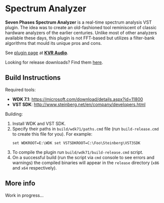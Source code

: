 # Spectrum Analyzer

**Seven Phases Spectrum Analyzer** is a real-time spectrum analysis VST plugin. The idea was to create an old-fashioned tool reminiscent of classic hardware analyzers of the earlier centuries. Unlike most of other analyzers available these days, this plugin is not FFT-based but utilizes a filter-bank algorithms that mould its unique pros and cons.

See [plugin page](http://kvraudio.com/product/spectrum-analyzer-by-seven-phases#kvrphd) at [**KVR Audio**](http://www.kvraudio.com/).

Looking for release downloads? Find them [here](https://github.com/seven-phases/spectrum-analyzer/releases).

## Build Instructions

Required tools:

* **WDK 7.1**: https://microsoft.com/download/details.aspx?id=11800
* **VST SDK**: http://www.steinberg.net/en/company/developers.html

Building:

1. Install WDK and VST SDK.
2. Specify their paths in `build/wdk71/paths.cmd` file (run `build-release.cmd` to create this file for you). For example:<pre>`set WDKROOT=E:\WDK
set VSTSDKROOT=C:\Foo\Steinberg\VST3SDK`</pre>
3. To compile the plugin run `build/wdk71/build-release.cmd` script.
4. On a successful build (run the script via `cmd` console to see errors and warnings) the compiled binaries will appear in the `release` directory (`x86` and `x64` respectively).

## More info
Work in progress...
